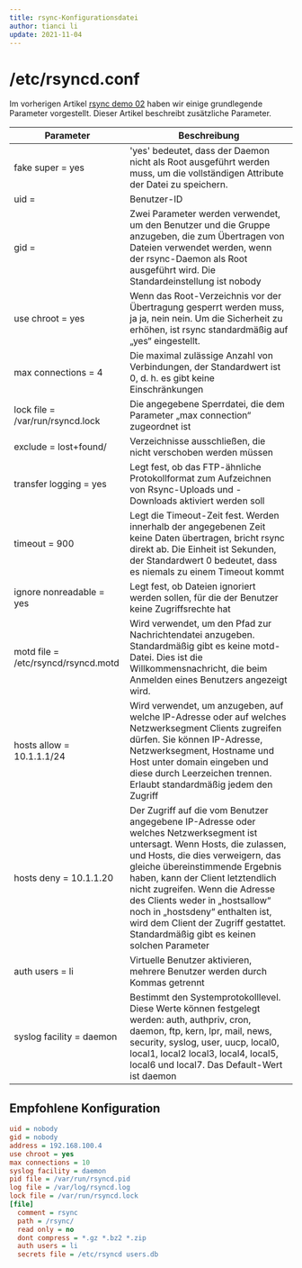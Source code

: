 ```yaml
---
title: rsync-Konfigurationsdatei
author: tianci li
update: 2021-11-04
---
```


# /etc/rsyncd.conf

Im vorherigen Artikel [rsync demo 02](03_rsync_demo02.md) haben wir einige grundlegende Parameter vorgestellt. Dieser Artikel beschreibt zusätzliche Parameter.

| Parameter                           | Beschreibung                                                                                                                                                                                                                                                                                                                                                                                                                        |
| ----------------------------------- | ----------------------------------------------------------------------------------------------------------------------------------------------------------------------------------------------------------------------------------------------------------------------------------------------------------------------------------------------------------------------------------------------------------------------------------- |
| fake super = yes                    | 'yes' bedeutet, dass der Daemon nicht als Root ausgeführt werden muss, um die vollständigen Attribute der Datei zu speichern.                                                                                                                                                                                                                                                                                                       |
| uid =                               | Benutzer-ID                                                                                                                                                                                                                                                                                                                                                                                                                         |
| gid =                               | Zwei Parameter werden verwendet, um den Benutzer und die Gruppe anzugeben, die zum Übertragen von Dateien verwendet werden, wenn der rsync-Daemon als Root ausgeführt wird. Die Standardeinstellung ist nobody                                                                                                                                                                                                                      |
| use chroot = yes                    | Wenn das Root-Verzeichnis vor der Übertragung gesperrt werden muss, ja ja, nein nein. Um die Sicherheit zu erhöhen, ist rsync standardmäßig auf „yes“ eingestellt.                                                                                                                                                                                                                                                                  |
| max connections = 4                 | Die maximal zulässige Anzahl von Verbindungen, der Standardwert ist 0, d. h. es gibt keine Einschränkungen                                                                                                                                                                                                                                                                                                                          |
| lock file = /var/run/rsyncd.lock    | Die angegebene Sperrdatei, die dem Parameter „max connection“ zugeordnet ist                                                                                                                                                                                                                                                                                                                                                        |
| exclude = lost+found/               | Verzeichnisse ausschließen, die nicht verschoben werden müssen                                                                                                                                                                                                                                                                                                                                                                      |
| transfer logging = yes              | Legt fest, ob das FTP-ähnliche Protokollformat zum Aufzeichnen von Rsync-Uploads und -Downloads aktiviert werden soll                                                                                                                                                                                                                                                                                                               |
| timeout = 900                       | Legt die Timeout-Zeit fest. Werden innerhalb der angegebenen Zeit keine Daten übertragen, bricht rsync direkt ab. Die Einheit ist Sekunden, der Standardwert 0 bedeutet, dass es niemals zu einem Timeout kommt                                                                                                                                                                                                                     |
| ignore nonreadable = yes            | Legt fest, ob Dateien ignoriert werden sollen, für die der Benutzer keine Zugriffsrechte hat                                                                                                                                                                                                                                                                                                                                        |
| motd file = /etc/rsyncd/rsyncd.motd | Wird verwendet, um den Pfad zur Nachrichtendatei anzugeben. Standardmäßig gibt es keine motd-Datei. Dies ist die Willkommensnachricht, die beim Anmelden eines Benutzers angezeigt wird.                                                                                                                                                                                                                                            |
| hosts allow = 10.1.1.1/24           | Wird verwendet, um anzugeben, auf welche IP-Adresse oder auf welches Netzwerksegment Clients zugreifen dürfen. Sie können IP-Adresse, Netzwerksegment, Hostname und Host unter domain eingeben und diese durch Leerzeichen trennen. Erlaubt standardmäßig jedem den Zugriff                                                                                                                                                         |
| hosts deny = 10.1.1.20              | Der Zugriff auf die vom Benutzer angegebene IP-Adresse oder welches Netzwerksegment ist untersagt. Wenn Hosts, die zulassen, und Hosts, die dies verweigern, das gleiche übereinstimmende Ergebnis haben, kann der Client letztendlich nicht zugreifen. Wenn die Adresse des Clients weder in „hostsallow“ noch in „hostsdeny“ enthalten ist, wird dem Client der Zugriff gestattet. Standardmäßig gibt es keinen solchen Parameter |
| auth users = li                     | Virtuelle Benutzer aktivieren, mehrere Benutzer werden durch Kommas getrennt                                                                                                                                                                                                                                                                                                                                                        |
| syslog facility = daemon            | Bestimmt den Systemprotokolllevel. Diese Werte können festgelegt werden: auth, authpriv, cron, daemon, ftp, kern, lpr, mail, news, security, syslog, user, uucp, local0, local1, local2 local3, local4, local5, local6 und local7. Das Default-Wert ist daemon                                                                                                                                                                      |

## Empfohlene Konfiguration

```ini title="/etc/rsyncd.conf"
uid = nobody
gid = nobody
address = 192.168.100.4
use chroot = yes
max connections = 10
syslog facility = daemon
pid file = /var/run/rsyncd.pid
log file = /var/log/rsyncd.log
lock file = /var/run/rsyncd.lock
[file]
  comment = rsync
  path = /rsync/
  read only = no
  dont compress = *.gz *.bz2 *.zip
  auth users = li
  secrets file = /etc/rsyncd users.db
```


